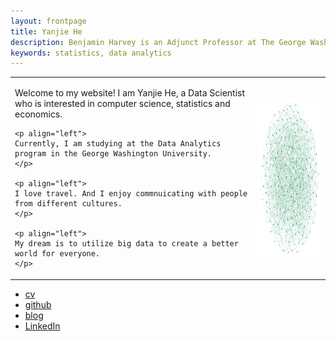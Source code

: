 ```yaml
---
layout: frontpage
title: Yanjie He
description: Benjamin Harvey is an Adjunct Professor at The George Washington University. He teaches a Data Analytis Introduction and Practicum course.
keywords: statistics, data analytics
---
```


<!--
<div class="navbar">
  <div class="navbar-inner">
      <ul class="nav">
          <li><a href="{{ BASE_PATH }}/assets/broman_cv.pdf">cv</a></li>
          <li><a href="https://github.com/yanjiehe">github</a></li>
          <li><a href="http://kbroman.org/blog">blog</a></li>
          <li><a href="https://www.linkedin.com/in/yanjie-he-1305a815a/">LinkedIn</a></li>
      </ul>
  </div>
</div>
-->

<!--
<img src="figures/random_graph.png" alt="Random Graph"/>
-->

<!--
<img src="figures/random_graph.png" alt="Random Graph" width="256" height="256" align="left">
<p>
Welcome to my website! I am Yanjie He, a Data Scientist who is interested in computer science, statistics and economics.
</p>

<p>
Currently, I am studying at the Data Analytics program in the George Washington University.
</p>

<p>
I love travel. And I enjoy commnuicating with people from different cultures.
</p>

<p>
My dream is to utilize big data to create a better world for everyone.
</p>
-->

<table class="wide">
<tr>
  <td class="left">
    <p align="left">
    Welcome to my website! I am Yanjie He, a Data Scientist who is interested in computer science, statistics and economics.
    </p>
    
    <p align="left">
    Currently, I am studying at the Data Analytics program in the George Washington University.
    </p>
    
    <p align="left">
    I love travel. And I enjoy commnuicating with people from different cultures.
    </p>
    
    <p align="left">
    My dream is to utilize big data to create a better world for everyone.
    </p>
  </td>
  <td class="right">
    <img src="figures/random_graph.png" alt="Random Graph" width="256" height="256" align="right">
  </td>
</tr>
</table>

<!--
### <a name="Portfolio"></a>Portfolio

<table class="wide">
<tr>
  <td class="left">
    <a href="pages/publpics/iplotCorr.html">
        <img src="assets/publpics/iplotCorr.png" alt="R/qtlcharts example" title="R/qtlcharts example"/>
    </a>
  </td>
  <td class="right">
    <a href="pages/publpics/tian2016_fig4.html">
        <img src="assets/publpics/tian2016_fig4.png" alt="Tian et
        al. (2016) Fig 4" title="Tian et al. (2016) Fig 4"/>
    </a>
  </td>
</tr>
<tr>
  <td class="left">
    <a href="pages/publpics/samplemixups_fig7.html">
        <img src="assets/publpics/samplemixups_fig7.png" alt="Broman et al. (2013) Fig 7" title="Broman et al. (2013) Fig 7"/>
    </a>
  </td>
  <td class="right">
    <a href="pages/publpics/isletc6_fig4.html">
        <img src="assets/publpics/isletc6_fig4.png" alt="Tian et al. (2015) Fig 4" title="Tian et al. (2015) Fig 4"/>
    </a>
  </td>
</tr>
</table>

<div class="navbar">
  <div class="navbar-inner">
      <ul class="nav">
          <li><a href="morefigs.html">see more figures</a></li>
      </ul>
  </div>
</div>
-->

<div class="navbar">
  <div class="navbar-inner">
      <ul class="nav">
          <li><a href="{{ BASE_PATH }}/assets/broman_cv.pdf">cv</a></li>
          <li><a href="https://github.com/yanjiehe">github</a></li>
          <li><a href="http://kbroman.org/blog">blog</a></li>
          <li><a href="https://www.linkedin.com/in/yanjie-he-1305a815a/">LinkedIn</a></li>
      </ul>
  </div>
</div>
